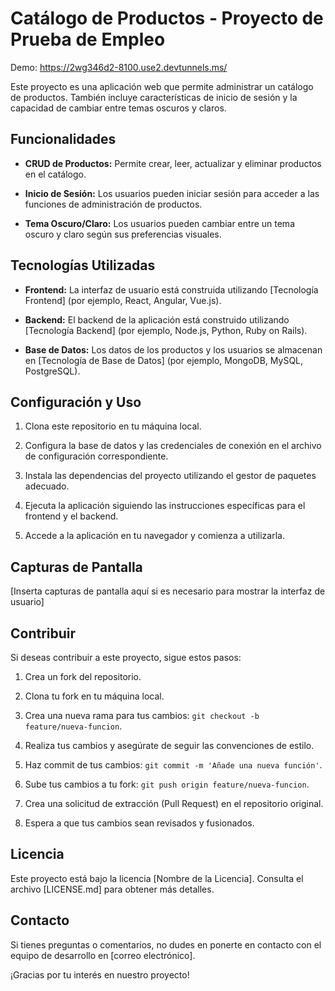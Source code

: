 # Catálogo de Productos - Proyecto de Prueba de Empleo

Demo: 
https://2wg346d2-8100.use2.devtunnels.ms/




Este proyecto es una aplicación web que permite administrar un catálogo de productos. También incluye características de inicio de sesión y la capacidad de cambiar entre temas oscuros y claros.

## Funcionalidades

- **CRUD de Productos:** Permite crear, leer, actualizar y eliminar productos en el catálogo.

- **Inicio de Sesión:** Los usuarios pueden iniciar sesión para acceder a las funciones de administración de productos.

- **Tema Oscuro/Claro:** Los usuarios pueden cambiar entre un tema oscuro y claro según sus preferencias visuales.

## Tecnologías Utilizadas

- **Frontend:** La interfaz de usuario está construida utilizando [Tecnología Frontend] (por ejemplo, React, Angular, Vue.js).

- **Backend:** El backend de la aplicación está construido utilizando [Tecnología Backend] (por ejemplo, Node.js, Python, Ruby on Rails).

- **Base de Datos:** Los datos de los productos y los usuarios se almacenan en [Tecnología de Base de Datos] (por ejemplo, MongoDB, MySQL, PostgreSQL).

## Configuración y Uso

1. Clona este repositorio en tu máquina local.

2. Configura la base de datos y las credenciales de conexión en el archivo de configuración correspondiente.

3. Instala las dependencias del proyecto utilizando el gestor de paquetes adecuado.

4. Ejecuta la aplicación siguiendo las instrucciones específicas para el frontend y el backend.

5. Accede a la aplicación en tu navegador y comienza a utilizarla.

## Capturas de Pantalla

[Inserta capturas de pantalla aquí si es necesario para mostrar la interfaz de usuario]

## Contribuir

Si deseas contribuir a este proyecto, sigue estos pasos:

1. Crea un fork del repositorio.

2. Clona tu fork en tu máquina local.

3. Crea una nueva rama para tus cambios: `git checkout -b feature/nueva-funcion`.

4. Realiza tus cambios y asegúrate de seguir las convenciones de estilo.

5. Haz commit de tus cambios: `git commit -m 'Añade una nueva función'`.

6. Sube tus cambios a tu fork: `git push origin feature/nueva-funcion`.

7. Crea una solicitud de extracción (Pull Request) en el repositorio original.

8. Espera a que tus cambios sean revisados y fusionados.

## Licencia

Este proyecto está bajo la licencia [Nombre de la Licencia]. Consulta el archivo [LICENSE.md] para obtener más detalles.

## Contacto

Si tienes preguntas o comentarios, no dudes en ponerte en contacto con el equipo de desarrollo en [correo electrónico].

¡Gracias por tu interés en nuestro proyecto!
